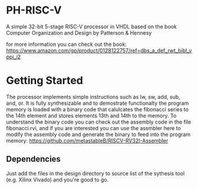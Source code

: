 # PH-RISC-V
A simple 32-bit 5-stage RISC-V processor in VHDL based on the book Computer Organization and Design by Patterson &amp; Hennesy

for more information you can check out the book:
https://www.amazon.com/gp/product/0128122757/ref=dbs_a_def_rwt_bibl_vppi_i2

# Getting Started

The processor implements simple instructions such as lw, sw, add, sub, and, or. 
It is fully synthesizable and to demostrate functionalty the program memory is loaded with a binary code that calulcates the fibonacci series to the 14th element and stores elements 13th and 14th to the memory. To understand the binary code you can check out the assembly code in the file fibonacci.rvi, and if you are interested you can use the assmbler here to modify the assembly code and generate the binary to feed into the program memory:
https://github.com/metastableB/RISCV-RV32I-Assembler

## Dependencies
Just add the files in the design directory to source list of the sythesis tool (e.g. Xilinx Vivado) and you're good to go.
